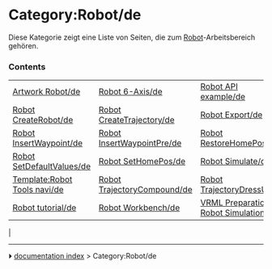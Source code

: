 # Category:Robot/de
Diese Kategorie zeigt eine Liste von Seiten, die zum [Robot](Robot_Workbench/de.md)-Arbeitsbereich gehören.

### Contents

|     |     |     |
| --- | --- | --- |
| [Artwork Robot/de](Artwork_Robot/de.md) | [Robot 6-Axis/de](Robot_6-Axis/de.md) | [Robot API example/de](Robot_API_example/de.md) |
| [Robot CreateRobot/de](Robot_CreateRobot/de.md) | [Robot CreateTrajectory/de](Robot_CreateTrajectory/de.md) | [Robot Export/de](Robot_Export/de.md) |
| [Robot InsertWaypoint/de](Robot_InsertWaypoint/de.md) | [Robot InsertWaypointPre/de](Robot_InsertWaypointPre/de.md) | [Robot RestoreHomePos/de](Robot_RestoreHomePos/de.md) |
| [Robot SetDefaultValues/de](Robot_SetDefaultValues/de.md) | [Robot SetHomePos/de](Robot_SetHomePos/de.md) | [Robot Simulate/de](Robot_Simulate/de.md) |
| [Template:Robot Tools navi/de](Template_Robot_Tools_navi/de.md) | [Robot TrajectoryCompound/de](Robot_TrajectoryCompound/de.md) | [Robot TrajectoryDressUp/de](Robot_TrajectoryDressUp/de.md) |
| [Robot tutorial/de](Robot_tutorial/de.md) | [Robot Workbench/de](Robot_Workbench/de.md) | [VRML Preparation for Robot Simulation/de](VRML_Preparation_for_Robot_Simulation/de.md) |
|



---
⏵ [documentation index](../README.md) > Category:Robot/de
